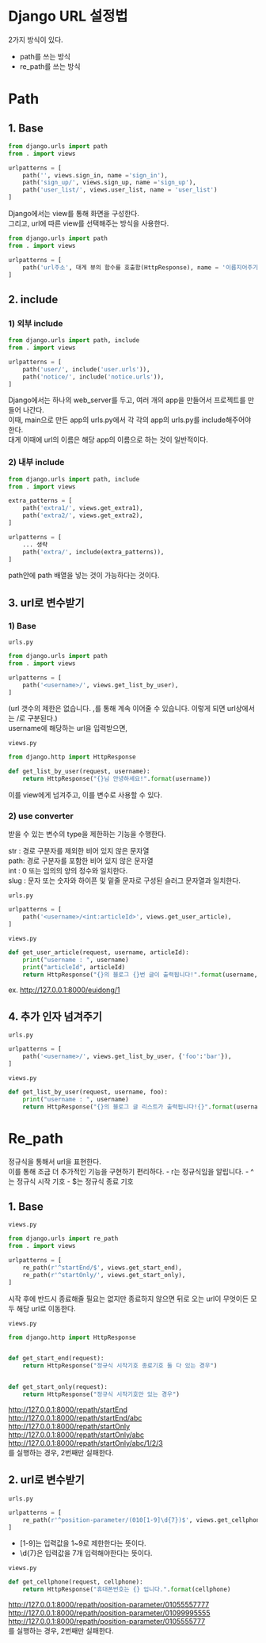 # Django URL 설정법
2가지 방식이 있다.<br>
- path를 쓰는 방식
- re_path를 쓰는 방식

# Path

## 1. Base
```python
from django.urls import path
from . import views

urlpatterns = [
    path('', views.sign_in, name ='sign_in'),
    path('sign_up/', views.sign_up, name ='sign_up'),
    path('user_list/', views.user_list, name = 'user_list')
]
```
Django에서는 view를 통해 화면을 구성한다.<br>
그리고, url에 따른 view를 선택해주는 방식을 사용한다.


```python
from django.urls import path
from . import views

urlpatterns = [
    path('url주소', 대게 뷰의 함수를 호출함(HttpResponse), name = '이름지어주기'),
]
```

## 2. include
### 1) 외부 include
```python
from django.urls import path, include
from . import views

urlpatterns = [
    path('user/', include('user.urls')),
    path('notice/', include('notice.urls')),
]
```
Django에서는 하나의 web_server를 두고, 여러 개의 app을 만들어서 프로젝트를 만들어 나간다. <br>
이때, main으로 만든 app의 urls.py에서 각 각의 app의 urls.py를 include해주어야 한다. <br>
대게 이때에 url의 이름은 해당 app의 이름으로 하는 것이 일반적이다.

### 2) 내부 include
```python
from django.urls import path, include
from . import views

extra_patterns = [
    path('extra1/', views.get_extra1),
    path('extra2/', views.get_extra2),
]

urlpatterns = [
    ... 생략
    path('extra/', include(extra_patterns)),
]
```
path안에 path 배열을 넣는 것이 가능하다는 것이다.

## 3. url로 변수받기 
### 1) Base
`urls.py`
```python
from django.urls import path
from . import views

urlpatterns = [
    path('<username>/', views.get_list_by_user),
]
```
(url 갯수의 제한은 없습니다. ,를 통해 계속 이어줄 수 있습니다. 이렇게 되면 url상에서는 /로 구분된다.) <br>
username에 해당하는 url을 입력받으면, 

`views.py`
```python
from django.http import HttpResponse

def get_list_by_user(request, username):
    return HttpResponse("{}님 안녕하세요!".format(username))
```

이를 view에게 넘겨주고, 이를 변수로 사용할 수 있다.

### 2) use converter
받을 수 있는 변수의 type을 제한하는 기능을 수행한다.

str : 경로 구분자를 제외한 비어 있지 않은 문자열 <br>
path: 경로 구분자를 포함한 비어 있지 않은 문자열 <br>
int : 0 또는 임의의 양의 정수와 일치한다. <br>
slug : 문자 또는 숫자와 하이픈 및 밑줄 문자로 구성된 슬러그 문자열과 일치한다. <br>

`urls.py`
```python
urlpatterns = [
    path('<username>/<int:articleId>', views.get_user_article),  
]

```

`views.py`
```python
def get_user_article(request, username, articleId):
    print("username : ", username)
    print("articleId", articleId)
    return HttpResponse("{}의 블로그 {}번 글이 출력됩니다!".format(username, articleId))
```
ex. http://127.0.0.1:8000/euidong/1

## 4. 추가 인자 넘겨주기
`urls.py`
```python
urlpatterns = [
    path('<username>/', views.get_list_by_user, {'foo':'bar'}),
]
```

`views.py`
```python
def get_list_by_user(request, username, foo):
    print("username : ", username)
    return HttpResponse("{}의 블로그 글 리스트가 출력됩니다!{}".format(username, foo))
```

# Re_path
정규식을 통해서 url을 표현한다. <br>
이를 통해 조금 더 추가적인 기능을 구현하기 편리하다.
    - r는 정규식임을 알립니다.
    - ^는 정규식 시작 기호
    - $는 정규식 종료 기호

## 1. Base
`views.py`
```python
from django.urls import re_path
from . import views

urlpatterns = [
    re_path(r'^startEnd/$', views.get_start_end),
    re_path(r'^startOnly/', views.get_start_only),
]
```

시작 후에 반드시 종료해줄 필요는 없지만 종료하지 않으면 뒤로 오는 url이 무엇이든 모두 해당 url로 이동한다.

`views.py`
```python
from django.http import HttpResponse


def get_start_end(request):
    return HttpResponse("정규식 시작기호 종료기호 둘 다 있는 경우")


def get_start_only(request):
    return HttpResponse("정규식 시작기호만 있는 경우")
```

http://127.0.0.1:8000/repath/startEnd <br>
http://127.0.0.1:8000/repath/startEnd/abc <br>
http://127.0.0.1:8000/repath/startOnly <br>
http://127.0.0.1:8000/repath/startOnly/abc <br>
http://127.0.0.1:8000/repath/startOnly/abc/1/2/3 <br>
를 실행하는 경우, 2번째만 실패한다.

## 2. url로 변수받기
`urls.py`
```python
urlpatterns = [
    re_path(r'^position-parameter/(010[1-9]\d{7})$', views.get_cellphone)
]
```

- [1-9]는 입력값을 1~9로 제한한다는 뜻이다.
- \d{7}은 입력값을 7개 입력해야한다는 뜻이다.

`views.py`
```python
def get_cellphone(request, cellphone):
    return HttpResponse("휴대폰번호는 {} 입니다.".format(cellphone)
```

http://127.0.0.1:8000/repath/position-parameter/01055557777 <br>
http://127.0.0.1:8000/repath/position-parameter/01099995555 <br>
http://127.0.0.1:8000/repath/position-parameter/0105555777 <br>
를 실행하는 경우, 2번째만 실패한다.
